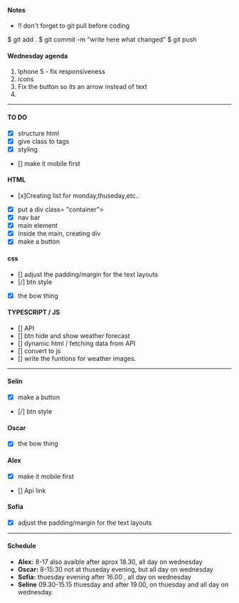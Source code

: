 #### Notes
- !! don't forget to git pull before coding


$ git add .
$ git commit -m “write here what changed”
$ git push


#### Wednesday agenda
1) Iphone 5 - fix responsiveness 
2) icons
3) Fix the button so its an arrow instead of text
4)

-------------------------------------------

#### TO DO
- [x] structure html
- [x] give class to tags
- [x] styling 
- [] make it mobile first <!--alex-->

#### HTML
- [x]Creating list for monday,thuseday,etc..
- [x] put a div class= "container">
- [x] nav bar
- [x] main element
- [x] inside the main, creating div
- [x] make a button <!-- Selin -->

#### css
- [] adjust the padding/margin for the text layouts <!-- Sofia -->
- [/] btn style <!-- Selin -->
- [x] the bow thing <!-- Oscar -->

#### TYPESCRIPT / JS
- [] API
- [] btn hide and show weather forecast
- [] dynamic html / fetching data from API
- [] convert to js
- [] write the funtions for weather images.

-------------------------------------------

#### Selin
- [x] make a button
- [/] btn style

#### Oscar
- [x] the bow thing

#### Alex
- [x] make it mobile first
- [] Api link


#### Sofia
- [x] adjust the padding/margin for the text layouts

-------------------------------------------

#### Schedule 

- **Alex:** 8-17 also avaible after aprox 18.30, all day on wednesday
- **Oscar:** 8-15:30 not at thuseday evening, but all day on wednesday
- **Sofia:** thuesday evening after 16.00 , all day on wednesday
- **Seline**  09.30-15.15 thuesday and after 19.00, on thuesday and all day on wednesday.